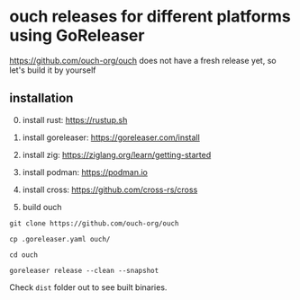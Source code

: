 # ouch releases for different platforms using GoReleaser

https://github.com/ouch-org/ouch does not have a fresh release yet, so let's build it by yourself

## installation

0. install rust: https://rustup.sh

1. install goreleaser: https://goreleaser.com/install

2. install zig: https://ziglang.org/learn/getting-started

3. install podman: https://podman.io

4. install cross: https://github.com/cross-rs/cross

5. build ouch

```shell
git clone https://github.com/ouch-org/ouch

cp .goreleaser.yaml ouch/

cd ouch

goreleaser release --clean --snapshot
```

Check `dist` folder out to see built binaries.
